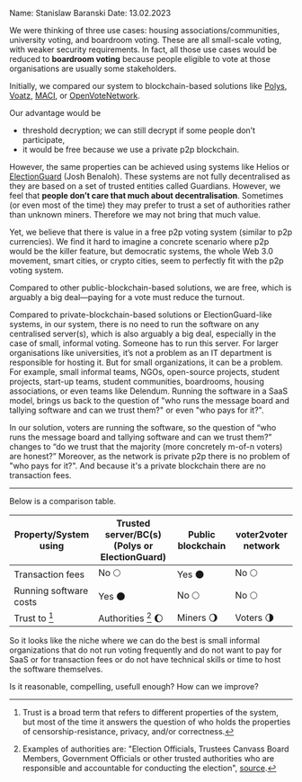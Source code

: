 Name: Stanislaw Baranski
Date: 13.02.2023

We were thinking of three use cases: housing associations/communities, university voting, and boardroom voting. These are all small-scale voting, with weaker security requirements. In fact, all those use cases would be reduced to **boardroom voting** because people eligible to vote at those organisations are usually some stakeholders. 

Initially, we compared our system to blockchain-based solutions like [Polys](https://polys.vote/whitepaper), [Voatz](https://voatz.com), [MACI](https://github.com/privacy-scaling-explorations/maci), or [OpenVoteNetwork](https://github.com/stonecoldpat/anonymousvoting).

Our advantage would be

- threshold decryption; we can still decrypt if some people don’t participate,
- it would be free because we use a private p2p blockchain.

However, the same properties can be achieved using systems like Helios or [ElectionGuard](http://www.electionguard.vote/overview/Features/) (Josh Benaloh). These systems are not fully decentralised as they are based on a set of trusted entities called Guardians. However, we feel that **people don’t care that much about decentralisation**. Sometimes (or even most of the time) they may prefer to trust a set of authorities rather than unknown miners. Therefore we may not bring that much value.

Yet, we believe that there is value in a free p2p voting system (similar to p2p currencies). We find it hard to imagine a concrete scenario where p2p would be the killer feature, but democratic systems, the whole Web 3.0 movement, smart cities, or crypto cities, seem to perfectly fit with the p2p voting system. 

Compared to other public-blockchain-based solutions, we are free, which is arguably a big deal—paying for a vote must reduce the turnout.

Compared to private-blockchain-based solutions or ElectionGuard-like systems, in our system, there is no need to run the software on any centralised server(s), which is also arguably a big deal, especially in the case of small, informal voting. Someone has to run this server. For larger organisations like universities, it’s not a problem as an IT department is responsible for hosting it. But for small organizations, it can be a problem. For example, small informal teams, NGOs, open-source projects, student projects, start-up teams, student communities, boardrooms, housing associations, or even teams like Delendum. Running the software in a SaaS model, brings us back to the question of "who runs the message board and tallying software and can we trust them?" or even "who pays for it?".

In our solution, voters are running the software, so the question of “who runs the message board and tallying software and can we trust them?” changes to “do we trust that the majority (more concretely m-of-n voters) are honest?” Moreover, as the network is private p2p there is no problem of "who pays for it?". And because it's a private blockchain there are no transaction fees.

---

Below is a comparison table.

| Property/System using  | Trusted server/BC(s) (Polys or ElectionGuard) | Public blockchain | voter2voter network |
| ---------------------- | --------------------------------------------- | ----------------- | ------------------- |
| Transaction fees       | No 🌕                                         | Yes 🌑            | No 🌕               |
| Running software costs | Yes 🌑                                        | No  🌕            | No 🌕               |
| Trust to [^trust]      | Authorities [^authorities]  🌔                | Miners  🌖        | Voters  🌗          |

[^trust]: Trust is a broad term that refers to different properties of the system, but most of the time it answers the question of who holds the properties of censorship-resistance, privacy, and/or correctness.
[^authorities]: Examples of authorities are: "Election Officials, Trustees Canvass Board Members, Government Officials or other trusted authorities who are responsible and accountable for conducting the election", [source](http://www.electionguard.vote/basics/steps/1_Key_Ceremony/).


So it looks like the niche where we can do the best is small informal organizations that do not run voting frequently and do not want to pay for SaaS or for transaction fees or do not have technical skills or time to host the software themselves.


Is it reasonable, compelling, usefull enough? How can we improve?